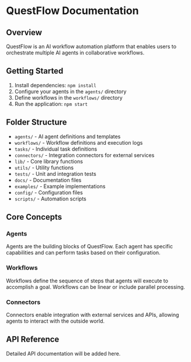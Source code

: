 # QuestFlow Documentation

## Overview

QuestFlow is an AI workflow automation platform that enables users to orchestrate multiple AI agents in collaborative workflows.

## Getting Started

1. Install dependencies: `npm install`
2. Configure your agents in the `agents/` directory
3. Define workflows in the `workflows/` directory
4. Run the application: `npm start`

## Folder Structure

- `agents/` - AI agent definitions and templates
- `workflows/` - Workflow definitions and execution logs
- `tasks/` - Individual task definitions
- `connectors/` - Integration connectors for external services
- `lib/` - Core library functions
- `utils/` - Utility functions
- `tests/` - Unit and integration tests
- `docs/` - Documentation files
- `examples/` - Example implementations
- `config/` - Configuration files
- `scripts/` - Automation scripts

## Core Concepts

### Agents
Agents are the building blocks of QuestFlow. Each agent has specific capabilities and can perform tasks based on their configuration.

### Workflows
Workflows define the sequence of steps that agents will execute to accomplish a goal. Workflows can be linear or include parallel processing.

### Connectors
Connectors enable integration with external services and APIs, allowing agents to interact with the outside world.

## API Reference

Detailed API documentation will be added here.